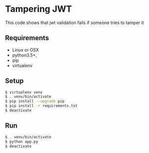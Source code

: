 
# Tampering JWT

This code shows that jwt validation fails if someone tries to tamper it

## Requirements

* Linux or OSX
* python3.5+, 
* pip 
* virtualenv 

## Setup

```bash
$ virtualenv venv
$ . venv/bin/activate
$ pip install --upgrade pip
$ pip install -r requirements.txt
$ deactivate
```

## Run

```bash
$ . venv/bin/activate
$ python app.py
$ deactivate
```




